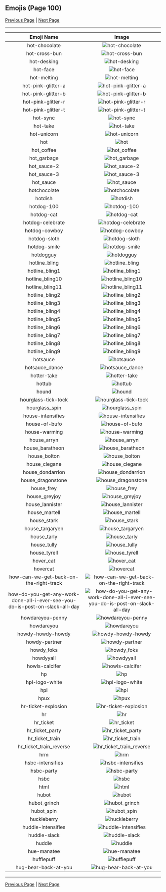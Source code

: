 
## Emojis (Page 100)

[Previous Page](/docs/hc/page-h-0099.md)
  | [Next Page](/docs/hc/page-h-0101.md)

<hr />

|Emoji Name|Image|
| :-: | :-: |
|hot-chocolate| ![hot-chocolate](/emojis/hc/hot-chocolate.png)|
|hot-cross-bun| ![hot-cross-bun](/emojis/hc/hot-cross-bun.png)|
|hot-desking| ![hot-desking](/emojis/hc/hot-desking.png)|
|hot-face| ![hot-face](/emojis/hc/hot-face.gif)|
|hot-melting| ![hot-melting](/emojis/hc/hot-melting.png)|
|hot-pink-glitter-a| ![hot-pink-glitter-a](/emojis/hc/hot-pink-glitter-a.gif)|
|hot-pink-glitter-b| ![hot-pink-glitter-b](/emojis/hc/hot-pink-glitter-b.gif)|
|hot-pink-glitter-r| ![hot-pink-glitter-r](/emojis/hc/hot-pink-glitter-r.gif)|
|hot-pink-glitter-t| ![hot-pink-glitter-t](/emojis/hc/hot-pink-glitter-t.gif)|
|hot-sync| ![hot-sync](/emojis/hc/hot-sync.gif)|
|hot-take| ![hot-take](/emojis/hc/hot-take.png)|
|hot-unicorn| ![hot-unicorn](/emojis/hc/hot-unicorn.png)|
|hot| ![hot](/emojis/hc/hot.png)|
|hot_coffee| ![hot_coffee](/emojis/hc/hot_coffee.gif)|
|hot_garbage| ![hot_garbage](/emojis/hc/hot_garbage.png)|
|hot_sauce-2| ![hot_sauce-2](/emojis/hc/hot_sauce-2.png)|
|hot_sauce-3| ![hot_sauce-3](/emojis/hc/hot_sauce-3.png)|
|hot_sauce| ![hot_sauce](/emojis/hc/hot_sauce.png)|
|hotchocolate| ![hotchocolate](/emojis/hc/hotchocolate.png)|
|hotdish| ![hotdish](/emojis/hc/hotdish.png)|
|hotdog-100| ![hotdog-100](/emojis/hc/hotdog-100.png)|
|hotdog-cat| ![hotdog-cat](/emojis/hc/hotdog-cat.png)|
|hotdog-celebrate| ![hotdog-celebrate](/emojis/hc/hotdog-celebrate.png)|
|hotdog-cowboy| ![hotdog-cowboy](/emojis/hc/hotdog-cowboy.png)|
|hotdog-sloth| ![hotdog-sloth](/emojis/hc/hotdog-sloth.png)|
|hotdog-smile| ![hotdog-smile](/emojis/hc/hotdog-smile.png)|
|hotdogguy| ![hotdogguy](/emojis/hc/hotdogguy.png)|
|hotline_bling| ![hotline_bling](/emojis/hc/hotline_bling.gif)|
|hotline_bling1| ![hotline_bling1](/emojis/hc/hotline_bling1.jpg)|
|hotline_bling10| ![hotline_bling10](/emojis/hc/hotline_bling10.jpg)|
|hotline_bling11| ![hotline_bling11](/emojis/hc/hotline_bling11.jpg)|
|hotline_bling2| ![hotline_bling2](/emojis/hc/hotline_bling2.jpg)|
|hotline_bling3| ![hotline_bling3](/emojis/hc/hotline_bling3.jpg)|
|hotline_bling4| ![hotline_bling4](/emojis/hc/hotline_bling4.jpg)|
|hotline_bling5| ![hotline_bling5](/emojis/hc/hotline_bling5.jpg)|
|hotline_bling6| ![hotline_bling6](/emojis/hc/hotline_bling6.jpg)|
|hotline_bling7| ![hotline_bling7](/emojis/hc/hotline_bling7.jpg)|
|hotline_bling8| ![hotline_bling8](/emojis/hc/hotline_bling8.jpg)|
|hotline_bling9| ![hotline_bling9](/emojis/hc/hotline_bling9.jpg)|
|hotsauce| ![hotsauce](/emojis/hc/hotsauce.jpg)|
|hotsauce_dance| ![hotsauce_dance](/emojis/hc/hotsauce_dance.gif)|
|hotter-take| ![hotter-take](/emojis/hc/hotter-take.png)|
|hottub| ![hottub](/emojis/hc/hottub.jpg)|
|hound| ![hound](/emojis/hc/hound.png)|
|hourglass-tick-tock| ![hourglass-tick-tock](/emojis/hc/hourglass-tick-tock.gif)|
|hourglass_spin| ![hourglass_spin](/emojis/hc/hourglass_spin.gif)|
|house-intensifies| ![house-intensifies](/emojis/hc/house-intensifies.gif)|
|house-of-bufo| ![house-of-bufo](/emojis/hc/house-of-bufo.jpg)|
|house-warming| ![house-warming](/emojis/hc/house-warming.png)|
|house_arryn| ![house_arryn](/emojis/hc/house_arryn.png)|
|house_baratheon| ![house_baratheon](/emojis/hc/house_baratheon.png)|
|house_bolton| ![house_bolton](/emojis/hc/house_bolton.png)|
|house_clegane| ![house_clegane](/emojis/hc/house_clegane.png)|
|house_dondarrion| ![house_dondarrion](/emojis/hc/house_dondarrion.png)|
|house_dragonstone| ![house_dragonstone](/emojis/hc/house_dragonstone.jpg)|
|house_frey| ![house_frey](/emojis/hc/house_frey.png)|
|house_greyjoy| ![house_greyjoy](/emojis/hc/house_greyjoy.png)|
|house_lannister| ![house_lannister](/emojis/hc/house_lannister.png)|
|house_martell| ![house_martell](/emojis/hc/house_martell.png)|
|house_stark| ![house_stark](/emojis/hc/house_stark.png)|
|house_targaryen| ![house_targaryen](/emojis/hc/house_targaryen.png)|
|house_tarly| ![house_tarly](/emojis/hc/house_tarly.jpg)|
|house_tully| ![house_tully](/emojis/hc/house_tully.png)|
|house_tyrell| ![house_tyrell](/emojis/hc/house_tyrell.png)|
|hover_cat| ![hover_cat](/emojis/hc/hover_cat.gif)|
|hovercat| ![hovercat](/emojis/hc/hovercat.gif)|
|how-can-we-get-back-on-the-right-track| ![how-can-we-get-back-on-the-right-track](/emojis/hc/how-can-we-get-back-on-the-right-track.gif)|
|how-do-you-get-any-work-done-all-i-ever-see-you-do-is-post-on-slack-all-day| ![how-do-you-get-any-work-done-all-i-ever-see-you-do-is-post-on-slack-all-day](/emojis/hc/how-do-you-get-any-work-done-all-i-ever-see-you-do-is-post-on-slack-all-day.png)|
|howdareyou-penny| ![howdareyou-penny](/emojis/hc/howdareyou-penny.png)|
|howdareyou| ![howdareyou](/emojis/hc/howdareyou.png)|
|howdy-howdy-howdy| ![howdy-howdy-howdy](/emojis/hc/howdy-howdy-howdy.gif)|
|howdy-partner| ![howdy-partner](/emojis/hc/howdy-partner.png)|
|howdy_foks| ![howdy_foks](/emojis/hc/howdy_foks.jpg)|
|howdyyall| ![howdyyall](/emojis/hc/howdyyall.png)|
|howls-calcifer| ![howls-calcifer](/emojis/hc/howls-calcifer.png)|
|hp| ![hp](/emojis/hc/hp.jpg)|
|hpl-logo-white| ![hpl-logo-white](/emojis/hc/hpl-logo-white.png)|
|hpl| ![hpl](/emojis/hc/hpl.png)|
|hpux| ![hpux](/emojis/hc/hpux.jpg)|
|hr-ticket-explosion| ![hr-ticket-explosion](/emojis/hc/hr-ticket-explosion.gif)|
|hr| ![hr](/emojis/hc/hr.gif)|
|hr_ticket| ![hr_ticket](/emojis/hc/hr_ticket.jpg)|
|hr_ticket_party| ![hr_ticket_party](/emojis/hc/hr_ticket_party.gif)|
|hr_ticket_train| ![hr_ticket_train](/emojis/hc/hr_ticket_train.gif)|
|hr_ticket_train_reverse| ![hr_ticket_train_reverse](/emojis/hc/hr_ticket_train_reverse.gif)|
|hrm| ![hrm](/emojis/hc/hrm.png)|
|hsbc-intensifies| ![hsbc-intensifies](/emojis/hc/hsbc-intensifies.gif)|
|hsbc-party| ![hsbc-party](/emojis/hc/hsbc-party.gif)|
|hsbc| ![hsbc](/emojis/hc/hsbc.png)|
|html| ![html](/emojis/hc/html.png)|
|hubot| ![hubot](/emojis/hc/hubot.jpg)|
|hubot_grinch| ![hubot_grinch](/emojis/hc/hubot_grinch.png)|
|hubot_spin| ![hubot_spin](/emojis/hc/hubot_spin.gif)|
|huckleberry| ![huckleberry](/emojis/hc/huckleberry.png)|
|huddle-intensifies| ![huddle-intensifies](/emojis/hc/huddle-intensifies.gif)|
|huddle-slack| ![huddle-slack](/emojis/hc/huddle-slack.png)|
|huddle| ![huddle](/emojis/hc/huddle.png)|
|hue-manatee| ![hue-manatee](/emojis/hc/hue-manatee.gif)|
|hufflepuff| ![hufflepuff](/emojis/hc/hufflepuff.png)|
|hug-bear-back-at-you| ![hug-bear-back-at-you](/emojis/hc/hug-bear-back-at-you.png)|

<hr/>

[Previous Page](/docs/hc/page-h-0099.md)
  | [Next Page](/docs/hc/page-h-0101.md)
